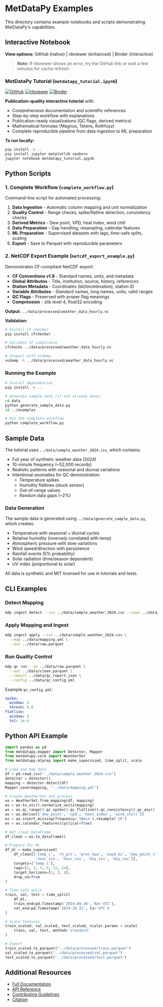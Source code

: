 # MetDataPy Examples

This directory contains example notebooks and scripts demonstrating MetDataPy's capabilities.

## Interactive Notebook

**View options:** GitHub (native) | nbviewer (enhanced) | Binder (interactive)

> **Note:** If nbviewer shows an error, try the GitHub link or wait a few minutes for cache refresh.

### MetDataPy Tutorial (`metdatapy_tutorial.ipynb`)
[![GitHub](https://img.shields.io/badge/view-GitHub-181717?logo=github)](https://github.com/kkartas/MetDataPy/blob/main/examples/metdatapy_tutorial.ipynb)
[![nbviewer](https://img.shields.io/badge/render-nbviewer-orange?logo=jupyter)](https://nbviewer.org/github/kkartas/MetDataPy/blob/main/examples/metdatapy_tutorial.ipynb)
[![Binder](https://mybinder.org/badge_logo.svg)](https://mybinder.org/v2/gh/kkartas/MetDataPy/main?filepath=examples/metdatapy_tutorial.ipynb)

**Publication-quality interactive tutorial** with:
- Comprehensive documentation and scientific references
- Step-by-step workflow with explanations
- Publication-ready visualizations (QC flags, derived metrics)
- Mathematical formulas (Magnus, Tetens, Rothfusz)
- Complete reproducible pipeline from data ingestion to ML preparation

**To run locally:**
```bash
pip install -e ..
pip install jupyter matplotlib seaborn
jupyter notebook metdatapy_tutorial.ipynb
```

## Python Scripts

### 1. Complete Workflow (`complete_workflow.py`)

Command-line script for automated processing:

1. **Data Ingestion** - Automatic column mapping and unit normalization
2. **Quality Control** - Range checks, spike/flatline detection, consistency checks
3. **Derived Metrics** - Dew point, VPD, heat index, wind chill
4. **Data Preparation** - Gap handling, resampling, calendar features
5. **ML Preparation** - Supervised datasets with lags, time-safe splits, scaling
6. **Export** - Save to Parquet with reproducible parameters

### 2. NetCDF Export Example (`netcdf_export_example.py`)

Demonstrates CF-compliant NetCDF export:

- **CF Conventions v1.8** - Standard names, units, and metadata
- **Global Attributes** - Title, institution, source, history, references
- **Station Metadata** - Coordinates (lat/lon/elevation), station ID
- **Variable Attributes** - Standard names, long names, units, valid ranges
- **QC Flags** - Preserved with proper flag meanings
- **Compression** - zlib level 4, float32 encoding

**Output:** `../data/processed/weather_data_hourly.nc`

**Validation:**
```bash
# Install CF checker
pip install cfchecker

# Validate CF compliance
cfchecks ../data/processed/weather_data_hourly.nc

# Inspect with ncdump
ncdump -h ../data/processed/weather_data_hourly.nc
```

### Running the Example

```bash
# Install dependencies
pip install -e ..

# Generate sample data (if not already done)
cd data
python generate_sample_data.py
cd ../examples

# Run the complete workflow
python complete_workflow.py
```

## Sample Data

The tutorial uses `../data/sample_weather_2024.csv`, which contains:
- Full year of synthetic weather data (2024)
- 10-minute frequency (~52,000 records)
- Realistic patterns with seasonal and diurnal variations
- Intentional anomalies for QC demonstration:
  - Temperature spikes
  - Humidity flatlines (stuck sensor)
  - Out-of-range values
  - Random data gaps (~2%)

### Data Generation

The sample data is generated using `../data/generate_sample_data.py`, which creates:
- Temperature with seasonal + diurnal cycles
- Relative humidity (inversely correlated with temp)
- Atmospheric pressure with slow variations
- Wind speed/direction with persistence
- Rainfall events (5% probability)
- Solar radiation (time/season dependent)
- UV index (proportional to solar)

All data is synthetic and MIT licensed for use in tutorials and tests.

## CLI Examples

### Detect Mapping

```bash
mdp ingest detect --csv ../data/sample_weather_2024.csv --save ../data/mapping.yml
```

### Apply Mapping and Ingest

```bash
mdp ingest apply --csv ../data/sample_weather_2024.csv \
  --map ../data/mapping.yml \
  --out ../data/raw.parquet
```

### Run Quality Control

```bash
mdp qc run --in ../data/raw.parquet \
  --out ../data/clean.parquet \
  --report ../data/qc_report.json \
  --config ../data/qc_config.yml
```

Example `qc_config.yml`:
```yaml
spike:
  window: 5
  thresh: 6.0
flatline:
  window: 5
  tol: 1e-6
```

## Python API Example

```python
import pandas as pd
from metdatapy.mapper import Detector, Mapper
from metdatapy.core import WeatherSet
from metdatapy.mlprep import make_supervised, time_split, scale

# Load and map data
df = pd.read_csv("../data/sample_weather_2024.csv")
detector = Detector()
mapping = detector.detect(df)
Mapper.save(mapping, "../data/mapping.yml")

# Create WeatherSet and process
ws = WeatherSet.from_mapping(df, mapping)
ws = ws.to_utc().normalize_units(mapping)
ws = ws.qc_range().qc_spike().qc_flatline().qc_consistency().qc_any()
ws = ws.derive(['dew_point', 'vpd', 'heat_index', 'wind_chill'])
ws = ws.insert_missing(frequency='10min').resample('1H')
ws = ws.calendar_features(cyclical=True)

# Get clean DataFrame
df_clean = ws.to_dataframe()

# Prepare for ML
df_ml = make_supervised(
    df_clean[['temp_c', 'rh_pct', 'pres_hpa', 'wspd_ms', 'dew_point_c', 
              'hour_sin', 'hour_cos', 'doy_sin', 'doy_cos']],
    targets=['temp_c'],
    lags=[1, 2, 3, 6, 12, 24],
    target_horizons=[1, 3, 6],
    drop_na=True
)

# Time-safe split
train, val, test = time_split(
    df_ml,
    train_end=pd.Timestamp('2024-09-30', tz='UTC'),
    val_end=pd.Timestamp('2024-10-31', tz='UTC')
)

# Scale features
train_scaled, val_scaled, test_scaled, scaler_params = scale(
    train, val, test, method='standard'
)

# Export
train_scaled.to_parquet("../data/processed/train.parquet")
val_scaled.to_parquet("../data/processed/val.parquet")
test_scaled.to_parquet("../data/processed/test.parquet")
```

## Additional Resources

- [Full Documentation](../docs/)
- [API Reference](../docs/api/)
- [Contributing Guidelines](../CONTRIBUTING.md)
- [Citation](../CITATION.cff)


